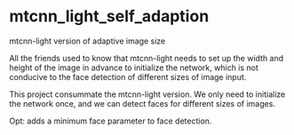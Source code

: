 # mtcnn_light_self_adaption
mtcnn-light version of adaptive image size

All the friends used to know that mtcnn-light needs to set up the width and height of the image in advance to initialize the network, which is not conducive to the face detection of different sizes of image input.

This project consummate the mtcnn-light version. We only need to initialize the network once, and we can detect faces for different sizes of images.

Opt: adds a minimum face parameter to face detection.
